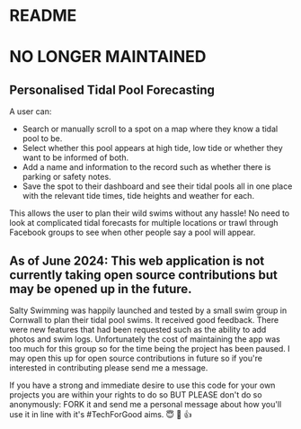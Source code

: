 # README

# NO LONGER MAINTAINED 

## Personalised Tidal Pool Forecasting
A user can:
- Search or manually scroll to a spot on a map where they know a tidal pool to be.
- Select whether this pool appears at high tide, low tide or whether they want to be informed of both. 
- Add a name and information to the record such as whether there is parking or safety notes. 
- Save the spot to their dashboard and see their tidal pools all in one place with the relevant tide times, tide heights and weather for each.

This allows the user to plan their wild swims without any hassle! No need to look at complicated tidal forecasts for multiple locations or trawl through Facebook groups to see when other people say a pool will appear.

## As of June 2024: This web application is not currently taking open source contributions but may be opened up in the future. 
Salty Swimming was happily launched and tested by a small swim group in Cornwall to plan their tidal pool swims. It received good feedback. There were new features that had been requested such as the ability to add photos and swim logs. Unfortunately the cost of maintaining the app was too much for this group so for the time being the project has been paused. I may open this up for open source contributions in future so if you're interested in contributing please send me a message.

If you have a strong and immediate desire to use this code for your own projects you are within your rights to do so BUT PLEASE don't do so anonymously: FORK it and send me a personal message about how you'll use it in line with it's #TechForGood aims. 😇 🤝 👍

